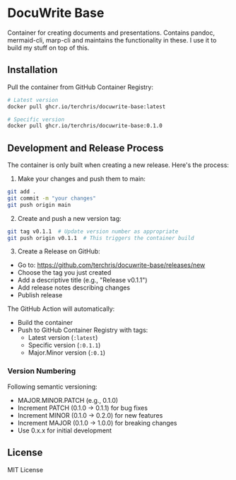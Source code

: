 # DocuWrite Base

Container for creating documents and presentations. Contains pandoc, mermaid-cli, marp-cli and maintains the functionality in these. I use it to build my stuff on top of this.

## Installation

Pull the container from GitHub Container Registry:

```bash
# Latest version
docker pull ghcr.io/terchris/docuwrite-base:latest

# Specific version
docker pull ghcr.io/terchris/docuwrite-base:0.1.0
```

## Development and Release Process

The container is only built when creating a new release. Here's the process:

1. Make your changes and push them to main:
```bash
git add .
git commit -m "your changes"
git push origin main
```

2. Create and push a new version tag:
```bash
git tag v0.1.1  # Update version number as appropriate
git push origin v0.1.1  # This triggers the container build
```

3. Create a Release on GitHub:
- Go to: https://github.com/terchris/docuwrite-base/releases/new
- Choose the tag you just created
- Add a descriptive title (e.g., "Release v0.1.1")
- Add release notes describing changes
- Publish release

The GitHub Action will automatically:
- Build the container
- Push to GitHub Container Registry with tags:
  - Latest version (`:latest`)
  - Specific version (`:0.1.1`)
  - Major.Minor version (`:0.1`)

### Version Numbering

Following semantic versioning:
- MAJOR.MINOR.PATCH (e.g., 0.1.0)
- Increment PATCH (0.1.0 → 0.1.1) for bug fixes
- Increment MINOR (0.1.0 → 0.2.0) for new features
- Increment MAJOR (0.1.0 → 1.0.0) for breaking changes
- Use 0.x.x for initial development

## License

MIT License